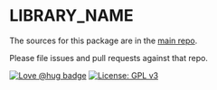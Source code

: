 LIBRARY_NAME
=======

The sources for this package are in the [main repo](https://github.com/GITHUB_REPO_NAME).

Please file issues and pull requests against that repo.

[![Love @hug badge](https://img.shields.io/badge/@hug-%E2%9D%A4%EF%B8%8Flove-magenta)](https://github.com/DSI-HUG) [![License: GPL v3](https://img.shields.io/badge/license-GPLv3-blue.svg)](https://www.gnu.org/licenses/gpl-3.0)
